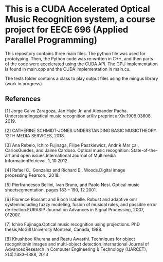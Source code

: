 # This is a CUDA Accelerated Optical Music Recognition system, a course project for EECE 696 (Applied Parallel Programming)

This repository contains three main files. The python file was used for prototyping.
Then, the Python code was re-written in C++, and then parts of the code were accelerated using the CUDA API.
The CPU implementation is found in main.cpp and the CUDA implementation in main.cu.

The tests folder contains a class to play output files using the mingus library (work in progress).

## References
[1] Jorge Calvo Zaragoza, Jan Hajic Jr, and Alexander Pacha. Understandingoptical music recognition.arXiv preprint arXiv:1908.03608, 2019.

[2] CATHERINE SCHMIDT-JONES.UNDERSTANDING BASIC MUSICTHEORY.  12TH MEDIA SERVICES, 2018.

[3] Ana Rebelo,  Ichiro Fujinaga,  Filipe Paszkiewicz,  Andr ́e Mar ̧cal,  CarlosGuedes,  and  Jaime  Cardoso.   Optical  music  recognition:   State-of-the-art  and  open  issues.International Journal of Multimedia InformationRetrieval, 1, 10 2012.

[4] Rafael C.. Gonzalez and Richard E.. Woods.Digital image processing.Pearson., 2018.

[5] Pierfrancesco Bellini, Ivan Bruno, and Paolo Nesi.  Optical music sheetsegmentation.  pages 183 – 190, 12 2001.

[6] Florence Rossant and Bloch Isabelle.  Robust and adaptive omr systemincluding fuzzy modeling, fusion of musical rules, and possible error de-tection.EURASIP Journal on Advances in Signal Processing, 2007, 012007.

[7] Ichiro Fujinaga.Optical music recognition using projections. PhD thesis,McGill University Montreal, Canada, 1988.

[8] Khushboo Khurana and Reetu Awasthi. Techniques for object recognitionin images and multi-object detection.International Journal of AdvancedResearch in Computer Engineering & Technology (IJARCET), 2(4):1383–1388, 2013
